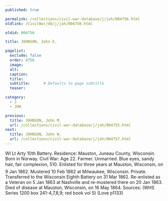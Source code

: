 ```yaml
---
published: true

permalink: /collections/civil-war-database/j/joh/004756.html
oldlink: /CivilWar/db/j/joh/004756.html

oldid: 004756

title: JOHNSON, John E.

pagelist:
  exclude: false
  order: 4756
  image: 
  alt:
  caption:
  title:
  subtitle:      # Defaults to page subtitle
  teaser:

category: 
  - J 
  - JOH

previous:
  title: JOHNSON, John M.
  url: /collections/civil-war-database/j/joh/004755.html  
next:
  title: JOHNSON, John W.
  url: /collections/civil-war-database/j/joh/004757.html   
---
```

WI Lt Arty 10th Battery. Residence: Mauston, Juneau County, Wisconsin. Born in Norway. Civil War: Age 22. Farmer. Unmarried. Blue eyes, sandy hair, fair complexion, 5&#146;10&#148;. Enlisted for three years at Mauston, Wisconsin, on 9 Jan 1862. Mustered 10 Feb 1862 at Milwaukee, Wisconsin. Private. Transferred to the Wisconsin Eighth Battery on 31 Mar 1862. Re-enlisted as a Veteran on 5 Jan 1863 at Nashville and re-mustered there on 20 Jan 1863. Died of disease at Mauston, Wisconsin, on 16 May 1864. Sources: (WHS Series 1200 box 241-4,7,8,9; red book vol 5) (Love p1133)
